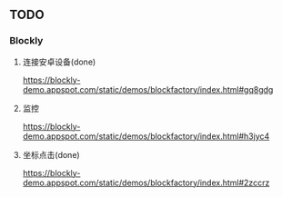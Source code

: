 ## TODO

### Blockly
1. 连接安卓设备(done)

	<https://blockly-demo.appspot.com/static/demos/blockfactory/index.html#gq8gdg>

2. 监控

	<https://blockly-demo.appspot.com/static/demos/blockfactory/index.html#h3jyc4>

3. 坐标点击(done)

	<https://blockly-demo.appspot.com/static/demos/blockfactory/index.html#2zccrz>
